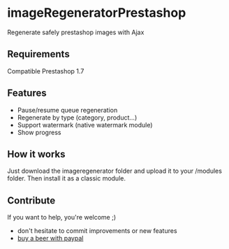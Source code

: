 # imageRegeneratorPrestashop

Regenerate safely prestashop images with Ajax

## Requirements
Compatible Prestashop 1.7

## Features

- Pause/resume queue regeneration
- Regenerate by type (category, product...)
- Support watermark (native watermark module)
- Show progress

## How it works

Just download the imageregenerator folder and upload it to your /modules folder. Then install it as a classic module.

## Contribute

If you want to help, you're welcome ;)
- don't hesitate to commit improvements or new features
- [buy a beer with paypal](https://www.paypal.com/cgi-bin/webscr?cmd=_donations&business=YD5SD3VEGB6U6&lc=FR&item_name=MeetJey&currency_code=EUR&bn=PP%2dDonationsBF%3abtn_donate_SM%2egif%3aNonHosted
)
